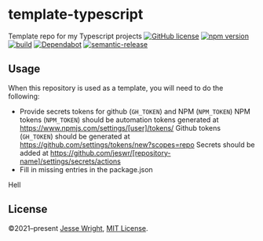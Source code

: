 # template-typescript
Template repo for my Typescript projects
[![GitHub license](https://img.shields.io/github/license/jeswr/useState.svg)](https://github.com/jeswr/useState/blob/master/LICENSE)
[![npm version](https://img.shields.io/npm/v/@jeswr/use-state.svg)](https://www.npmjs.com/package/@jeswr/use-state)
[![build](https://img.shields.io/github/workflow/status/jeswr/useState/Node.js%20CI)](https://github.com/jeswr/useState/tree/main/)
[![Dependabot](https://badgen.net/badge/Dependabot/enabled/green?icon=dependabot)](https://dependabot.com/)
[![semantic-release](https://img.shields.io/badge/%20%20%F0%9F%93%A6%F0%9F%9A%80-semantic--release-e10079.svg)](https://github.com/semantic-release/semantic-release)

## Usage
When this repository is used as a template, you will need to do the following:
 - Provide secrets tokens for github (`GH_TOKEN`) and NPM (`NPM_TOKEN`)
   NPM tokens (`NPM_TOKEN`) should be automation tokens generated at https://www.npmjs.com/settings/[user]/tokens/
   Github tokens (`GH_TOKEN`) should be generated at https://github.com/settings/tokens/new?scopes=repo
   Secrets should be added at https://github.com/jeswr/[repository-name]/settings/secrets/actions
 - Fill in missing entries in the package.json

Hell

## License
©2021–present
[Jesse Wright](https://github.com/jeswr),
[MIT License](https://github.com/jeswr/useState/blob/master/LICENSE).
